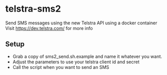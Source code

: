 # telstra-sms2
Send SMS messages using the new Telstra API using a docker container
Visit https://dev.telstra.com/ for more info

## Setup
* Grab a copy of sms2_send.sh.example and name it whatever you want.
* Adjust the parameters to use your telstra client id and secret
* Call the script when you want to send an SMS
